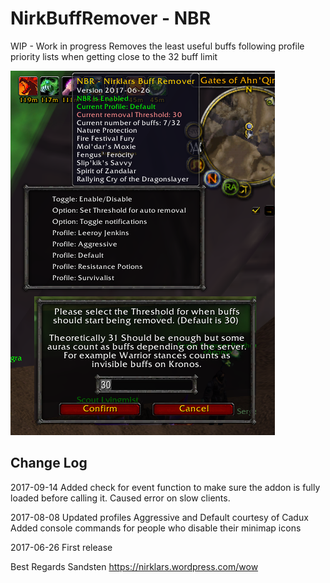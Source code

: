 # NirkBuffRemover - NBR

WIP - Work in progress
Removes the least useful buffs following profile priority lists when getting close to the 32 buff limit

![Image of NBR](screenshot.png)

## Change Log

2017-09-14
Added check for event function to make sure the addon is fully loaded before calling it. Caused error on slow clients.

2017-08-08
Updated profiles Aggressive and Default courtesy of Cadux
Added console commands for people who disable their minimap icons

2017-06-26
First release 

Best Regards
Sandsten
https://nirklars.wordpress.com/wow